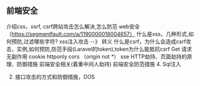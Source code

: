 ## 前端安全
  介绍css，xsrf, csrf跨站攻击怎么解决,怎么防范
  web安全（https://segmentfault.com/a/1190000018004657）
什么是xss，几种形式,如何预防,过滤哪些字符?
  xss注入攻击 --》 转义
什么是csrf，为什么会造成csrf攻击，实例,如何预防,防范手段(Laravel的token),token为什么能抵抗csrf
  Get 请求无副作用
  cookie httponly
  cors （origin not *）
sse
HTTP劫持、页面劫持的原理、防御措施
前端安全相关(着重中间人劫持)
前端安全防范措施
4. Sql注入

2. 接口攻击的方式和防御措施，DOS